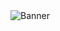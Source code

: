 
<img src="/AK478BB/AK-Atmosphere/blob/master/AK-ATM-LOGO.jpg?raw=true" alt="Banner" style="max-width: 100%;">
